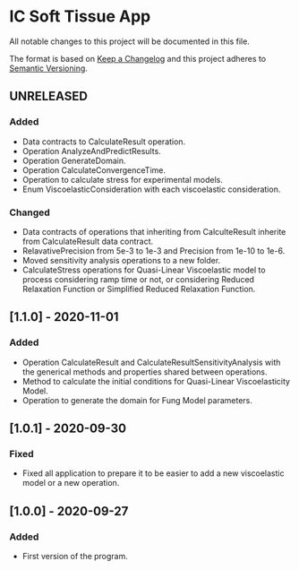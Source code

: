 # IC Soft Tissue App
All notable changes to this project will be documented in this file.

The format is based on [Keep a Changelog](http://keepachangelog.com/en/1.0.0/)
and this project adheres to [Semantic Versioning](http://semver.org/spec/v2.0.0.html).

## UNRELEASED
### Added
- Data contracts to CalculateResult operation.
- Operation AnalyzeAndPredictResults.
- Operation GenerateDomain.
- Operation CalculateConvergenceTime.
- Operation to calculate stress for experimental models.
- Enum ViscoelasticConsideration with each viscoelastic consideration.
### Changed
- Data contracts of operations that inheriting from CalculteResult inherite from CalculateResult data contract.
- RelavativePrecision from 5e-3 to 1e-3 and Precision from 1e-10 to 1e-6.
- Moved sensitivity analysis operations to a new folder.
- CalculateStress operations for Quasi-Linear Viscoelastic model to process considering ramp time or not, or considering Reduced Relaxation Function or Simplified Reduced Relaxation Function.

## [1.1.0] - 2020-11-01
### Added
- Operation CalculateResult and CalculateResultSensitivityAnalysis with the generical methods and properties shared between operations.
- Method to calculate the initial conditions for Quasi-Linear Viscoelasticity Model.
- Operation to generate the domain for Fung Model parameters.

## [1.0.1] - 2020-09-30
### Fixed
- Fixed all application to prepare it to be easier to add a new viscoelastic model or a new operation.

## [1.0.0] - 2020-09-27
### Added
- First version of the program.